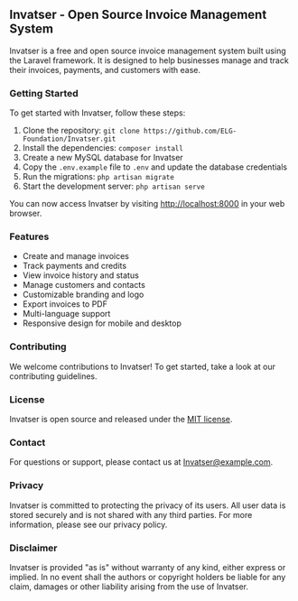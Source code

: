 ## Invatser - Open Source Invoice Management System

Invatser is a free and open source invoice management system built using the Laravel framework. It is designed to help businesses manage and track their invoices, payments, and customers with ease.

### Getting Started

To get started with Invatser, follow these steps:

1. Clone the repository: `git clone https://github.com/ELG-Foundation/Invatser.git`
2. Install the dependencies: `composer install`
3. Create a new MySQL database for Invatser
4. Copy the `.env.example` file to `.env` and update the database credentials
5. Run the migrations: `php artisan migrate`
6. Start the development server: `php artisan serve`

You can now access Invatser by visiting [http://localhost:8000](http://localhost:8000) in your web browser.

### Features

- Create and manage invoices
- Track payments and credits
- View invoice history and status
- Manage customers and contacts
- Customizable branding and logo
- Export invoices to PDF
- Multi-language support
- Responsive design for mobile and desktop

### Contributing

We welcome contributions to Invatser! To get started, take a look at our contributing guidelines.

### License

Invatser is open source and released under the [MIT license](https://opensource.org/licenses/MIT).

### Contact

For questions or support, please contact us at [Invatser@example.com](mailto:Invatser@example.com).

### Privacy

Invatser is committed to protecting the privacy of its users. All user data is stored securely and is not shared with any third parties. For more information, please see our privacy policy.

### Disclaimer

Invatser is provided "as is" without warranty of any kind, either express or implied. In no event shall the authors or copyright holders be liable for any claim, damages or other liability arising from the use of Invatser.
